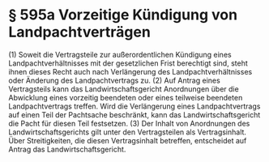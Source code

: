 # § 595a Vorzeitige Kündigung von Landpachtverträgen
(1) Soweit die Vertragsteile zur außerordentlichen Kündigung eines Landpachtverhältnisses mit der gesetzlichen Frist berechtigt sind, steht ihnen dieses Recht auch nach Verlängerung des Landpachtverhältnisses oder Änderung des Landpachtvertrags zu.
(2) Auf Antrag eines Vertragsteils kann das Landwirtschaftsgericht Anordnungen über die Abwicklung eines vorzeitig beendeten oder eines teilweise beendeten Landpachtvertrags treffen. Wird die Verlängerung eines Landpachtvertrags auf einen Teil der Pachtsache beschränkt, kann das Landwirtschaftsgericht die Pacht für diesen Teil festsetzen.
(3) Der Inhalt von Anordnungen des Landwirtschaftsgerichts gilt unter den Vertragsteilen als Vertragsinhalt. Über Streitigkeiten, die diesen Vertragsinhalt betreffen, entscheidet auf Antrag das Landwirtschaftsgericht.